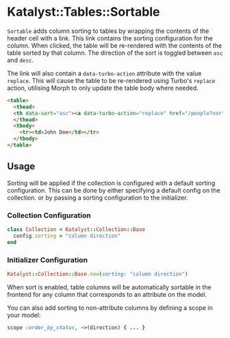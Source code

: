 # Katalyst::Tables::Sortable

`Sortable` adds column sorting to tables by wrapping the contents of the header cell with a link.
This link contains the sorting configuration for the column. When clicked, the table will be re-rendered
with the contents of the table sorted by that column. The direction of the sort is toggled between `asc` and `desc`.

The link will also contain a `data-turbo-action` attribute with the value `replace`.
This will cause the table to be re-rendered using Turbo's `replace` action, utilising Morph to only update the table body where needed.

```html
<table>
  <thead>
  <th data-sort="asc"><a data-turbo-action="replace" href="/people?sort=name+desc">Name</a></th>
  </thead>
  <tbody>
    <tr><td>John Doe</td></tr>
  </tbody>
</table>
```

## Usage

Sorting will be applied if the collection is configured with a default
sorting configuration. This can be done by either specifying a default 
config on the collection. or by passing a sorting configuration to the initializer.

### Collection Configuration
```ruby
class Collection < Katalyst::Collection::Base
  config.sorting = "column direction"
end
```

### Initializer Configuration
```ruby
Katalyst::Collection::Base.new(sorting: "column direction")
```

When sort is enabled, table columns will be automatically sortable in the
frontend for any column that corresponds to an attribute on the model.

You can also add sorting to non-attribute columns by defining a scope in your
model:

```ruby
scope :order_by_status, ->(direction) { ... }
```
